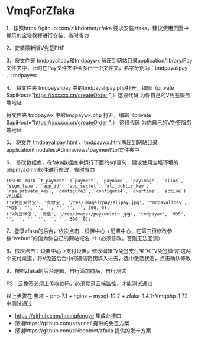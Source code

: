 # VmqForZfaka
﻿1、按照https://github.com/zlkbdotnet/zfaka  要求安装zfaka，建议使用页面中提示的宝塔教程进行安装，省时省力

2、安装最新版V免签PHP

3、将文件夹 tmdpayalipay和tmdpaywx  解压到网站目录application/library/Pay文件夹中，此时在Pay文件夹中会多出一个文件夹，名字分别为：tmdpayalipay 、tmdpaywx

4、 将文件夹 tmdpayalipay 中的tmdpayalipay.php打开，编辑（private $apiHost="https://xxxxxx.cn/createOrder ";）这段代码 为你自己的V免签服务端地址

   将文件夹 tmdpaywx     中的tmdpaywx.php    打开，编辑（private $apiHost="https://xxxxxx.cn/createOrder ";） 这段代码 为你自己的V免签服务端地址

5、 将文件  tmdpayalipay.html 、tmdpaywx.html解压到网站目录application\modules\Admin\views\payment\tpl文件夹中  

6、 修改数据库，在faka数据库中运行下面的sql语句，建议使用宝塔环境的phpmyadmin软件进行修改，省时省力
```
INSERT INTO `t_payment` (`payment`, `payname`, `payimage`, `alias`, `sign_type`, `app_id`, `app_secret`, `ali_public_key`, `rsa_private_key`, `configure3`, `configure4`, `overtime`, `active`) VALUES
('V免签支付宝', '支付宝', '/res/images/pay/alipay.jpg', 'tmdpayalipay', 'MD5', '', '', '', '', '', '', 300, 0),
('V免签微信', '微信', '/res/images/pay/weixin.jpg', 'tmdpaywx', 'MD5', '', '', '', '', '', '', 300, 0);
```
7、登录zfaka的后台，依次点击：设置中心->配置中心，在第三页修改参数“weburl”的值为你自己的网站域名url（必须修改，否则无法回调）

8、依次点击：设置中心->支付设置，修改编辑“V免签支付宝”和“V免签微信”这两个支付渠道，将V免签后台中的通信密钥填入进去，选中激活状态，点击确认修改

9、按照zfaka的后台逻辑，自行添加商品，自行测试

PS：云免签必须上传收款码，必须登录云端监控，才能测试通过

以上步骤在 宝塔 + php-7.1 + nginx + mysql-10.2 + zfaka-1.4.1+Vmqphp-1.72中测试通过

- https://github.com/huangfengye  集成此接口
- 感谢https://github.com/szvone/  提供的免签方案
- 感谢https://github.com/zlkbdotnet/zfaka  提供的发卡方案
